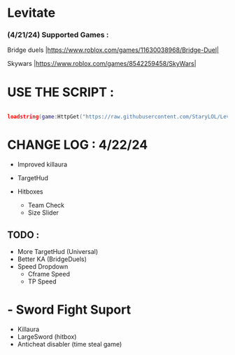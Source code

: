 # Levitate 

### (4/21/24) Supported Games :
  Bridge duels |https://www.roblox.com/games/11630038968/Bridge-Duel|

  Skywars |https://www.roblox.com/games/8542259458/SkyWars|

# USE THE SCRIPT :
```lua

loadstring(game:HttpGet("https://raw.githubusercontent.com/StaryLOL/Levitate/main/Loader.lua", true))()
```

# CHANGE LOG : 4/22/24
- Improved killaura
- TargetHud

- Hitboxes
  - Team Check
  - Size Slider






## TODO :
- More TargetHud (Universal)
- Better KA (BridgeDuels)
- Speed Dropdown
  - Cframe Speed
  - TP Speed 

# - Sword Fight Suport 
 - Killaura
 - LargeSword (hitbox)
 - Anticheat disabler (time steal game)



